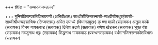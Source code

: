 +++
title = "सम्पादकमण्डलम्"

+++
मुनिश्रीवैराग्यरतिविजयगणी (अभिवीक्षकः)
साध्वीश्रीजिनरत्नाश्री-साध्वीश्रीमधुरहंसाश्री-साध्वीश्रीधन्यहंसाश्रियः (लिप्यन्तरम्)
अमित उपाध्ये (विभागप्रमुखः)   कृ ष्णा माळी (सहायकः)  अतुल मस्के  (सहायकः)
विनय गायकवाड (सहायकः)  दिनेश उदागे (सहायकः)  गणेश खेडकर (सहायकः)
भूपत वंश (सहायकः)  मञ्जुनाथ भट्टः (सहायकः)
सिद्धनाथ गायकवाड (प्रबन्धनसहायकः)    वर्धमानजिनरत्नकोशविभागः (सहायकः)
 